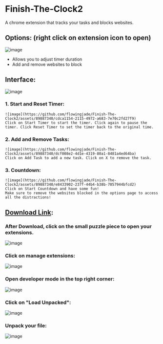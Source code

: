 # Finish-The-Clock2
A chrome extension that tracks your tasks and blocks websites.
## Options: (right click on extension icon to open)
![image](https://github.com/flowingjade/Finish-The-Clock2/assets/89887340/6cc290ed-1813-43c0-90c9-50ba8c1024ef)
- Allows you to adjust timer duration
- Add and remove websites to block
## Interface:
![image](https://github.com/flowingjade/Finish-The-Clock2/assets/89887340/1290ec95-95c0-43f6-9939-d1a328485cfe)
  ### 1. Start and Reset Timer:
    ![image](https://github.com/flowingjade/Finish-The-Clock2/assets/89887340/cdca1154-2115-4972-a683-7e70c2fd27f9)
    Click on Start Timer to start the timer. Click again to pause the timer. Click Reset Timer to set the timer back to the original time.
  ### 2. Add and Remove Tasks:
    ![image](https://github.com/flowingjade/Finish-The-Clock2/assets/89887340/dcf008e2-4d1e-4319-80a1-8481a4ed64ba)
    Click on Add Task to add a new task. Click on X to remove the task.
  ### 3. Countdown:
    ![image](https://github.com/flowingjade/Finish-The-Clock2/assets/89887340/e8433902-237f-44b4-b38b-7057944bfcd2)
    Click on Start Countdown and have some fun!
    Make sure to remove the websites blocked in the options page to access all the distractions!


  ## [Download Link](https://minhaskamal.github.io/DownGit/#/home?url=https://github.com/flowingjade/Finish-The-Clock2):

  ### After Download, click on the small puzzle piece to open your extensions.
![image](https://github.com/flowingjade/Finish-The-Clock2/assets/89887340/2d13a5cf-9aa6-4614-98e3-a3e520f5bc5e)
  ### Click on manage extensions:
![image](https://github.com/flowingjade/Finish-The-Clock2/assets/89887340/23d58b2d-88ff-49b0-b6a4-506522e71089)
  ### Open developer mode in the top right corner:
![image](https://github.com/flowingjade/Finish-The-Clock2/assets/89887340/6e9fb73e-1d82-4871-9e61-22fe136742c9)
  ### Click on "Load Unpacked":
![image](https://github.com/flowingjade/Finish-The-Clock2/assets/89887340/6dc63dc4-a83d-452f-869d-85f6af3d4e46)
  ### Unpack your file:
![image](https://github.com/flowingjade/Finish-The-Clock2/assets/89887340/aca066db-6929-4aff-aba8-3167eb7d0c9f)


